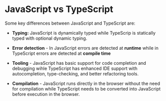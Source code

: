 # JavaScript vs TypeScript

Some key differences between JavaScript and TypeScript are:

- **Typing:** JavaScript is dynamically typed while TypeScrip is statically typed with optional dynamic typing.

- **Error detection** - In JavaScript errors are detected at **runtime** while in TypeScript errors are detected at **compile time**

- **Tooling** - JavaScript has basic support for code completion and debugging wihle TypeScript has enhanced IDE support with autocompletion, type-checking, and better refactoring tools.

- **Compilation** - JavaScript runs directly in the browser without the need for compilation while TypeScript needs to be converted into JavaScript before execution in the browser.